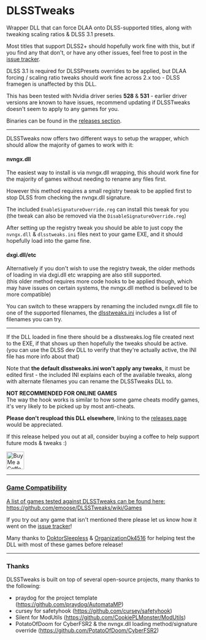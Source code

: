 # DLSSTweaks

Wrapper DLL that can force DLAA onto DLSS-supported titles, along with tweaking scaling ratios & DLSS 3.1 presets.

Most titles that support DLSS2+ should hopefully work fine with this, but if you find any that don't, or have any other issues, feel free to post in the [issue tracker](https://github.com/emoose/DLSSTweaks/issues).

DLSS 3.1 is required for DLSSPresets overrides to be applied, but DLAA forcing / scaling ratio tweaks should work fine across 2.x too - DLSS framegen is unaffected by this DLL.

This has been tested with Nvidia driver series **528** & **531** - earlier driver versions are known to have issues, recommend updating if DLSSTweaks doesn't seem to apply to any games for you.

Binaries can be found in the [releases section](https://github.com/emoose/DLSSTweaks/releases).

---

DLSSTweaks now offers two different ways to setup the wrapper, which should allow the majority of games to work with it:

#### nvngx.dll
The easiest way to install is via nvngx.dll wrapping, this should work fine for the majority of games without needing to rename any files first.

However this method requires a small registry tweak to be applied first to stop DLSS from checking the nvngx.dll signature.

The included `EnableSignatureOverride.reg` can install this tweak for you (the tweak can also be removed via the `DisableSignatureOverride.reg`)

After setting up the registry tweak you should be able to just copy the `nvngx.dll` & `dlsstweaks.ini` files next to your game EXE, and it should hopefully load into the game fine.

#### dxgi.dll/etc
Alternatively if you don't wish to use the registry tweak, the older methods of loading in via dxgi.dll etc wrapping are also still supported.  
(this older method requires more code hooks to be applied though, which may have issues on certain systems, the nvngx.dll method is believed to be more compatible)

You can switch to these wrappers by renaming the included nvngx.dll file to one of the supported filenames, the [dlsstweaks.ini](https://github.com/emoose/DLSSTweaks/blob/master/dlsstweaks.ini) includes a list of filenames you can try.

---

If the DLL loaded in fine there should be a dlsstweaks.log file created next to the EXE, if that shows up then hopefully the tweaks should be active. 
(you can use the DLSS dev DLL to verify that they're actually active, the INI file has more info about that)

Note that **the default dlsstweaks.ini won't apply any tweaks**, it must be edited first - the included INI explains each of the available tweaks, along with alternate filenames you can rename the DLSSTweaks DLL to.

**NOT RECOMMENDED FOR ONLINE GAMES**  
The way the hook works is similar to how some game cheats modify games, it's very likely to be picked up by most anti-cheats.

**Please don't reupload this DLL elsewhere**, linking to the [releases page](https://github.com/emoose/DLSSTweaks/releases) would be appreciated.

If this release helped you out at all, consider buying a coffee to help support future mods & tweaks :)

<a href='https://ko-fi.com/emoose' target='_blank'><img height='35' style='border:0px;height:46px;' src='https://az743702.vo.msecnd.net/cdn/kofi3.png?v=0' border='0' alt='Buy Me a Coffee at ko-fi.com' />

---
### Game Compatibility
A list of games tested against DLSSTweaks can be found here: https://github.com/emoose/DLSSTweaks/wiki/Games

If you try out any game that isn't mentioned there please let us know how it went on the [issue tracker](https://github.com/emoose/DLSSTweaks/issues)!

Many thanks to [DoktorSleepless](https://www.reddit.com/user/DoktorSleepless) & [OrganizationOk4516](https://www.reddit.com/user/OrganizationOk4516) for helping test the DLL with most of these games before release!

---
### Thanks
DLSSTweaks is built on top of several open-source projects, many thanks to the following:

- praydog for the project template (https://github.com/praydog/AutomataMP)
- cursey for safetyhook (https://github.com/cursey/safetyhook)
- Silent for ModUtils (https://github.com/CookiePLMonster/ModUtils)
- PotatoOfDoom for CyberFSR2 & the nvngx.dll loading method/signature override (https://github.com/PotatoOfDoom/CyberFSR2)
